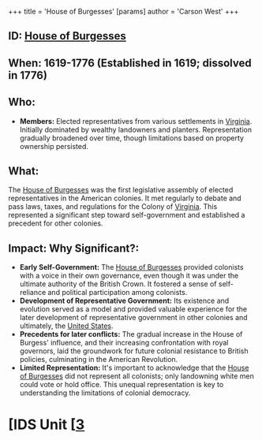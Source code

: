 +++
 title = 'House of Burgesses'
[params]
	author = 'Carson West'
+++
## ID: [House of Burgesses](./../house-of-burgesses/) 
## When: 1619-1776 (Established in 1619; dissolved in 1776)

## Who:
* **Members:** Elected representatives from various settlements in [Virginia](./../virginia/).  Initially dominated by wealthy landowners and planters.  Representation gradually broadened over time, though limitations based on property ownership persisted.

## What:
The [House of Burgesses](./../house-of-burgesses/) was the first legislative assembly of elected representatives in the American colonies. It met regularly to debate and pass laws, taxes, and regulations for the Colony of [Virginia](./../virginia/). This represented a significant step toward self-government and established a precedent for other colonies.

## Impact: Why Significant?:
* **Early Self-Government:** The [House of Burgesses](./../house-of-burgesses/) provided colonists with a voice in their own governance, even though it was under the ultimate authority of the British Crown.  It fostered a sense of self-reliance and political participation among colonists.
* **Development of Representative Government:** Its existence and evolution served as a model and provided valuable experience for the later development of representative government in other colonies and ultimately, the [United States](./../united-states/).
* **Precedents for later conflicts:**  The gradual increase in the House of Burgess' influence, and their increasing confrontation with royal governors, laid the groundwork for future colonial resistance to British policies, culminating in the American Revolution.
* **Limited Representation:** It's important to acknowledge that the [House of Burgesses](./../house-of-burgesses/) did not represent all colonists; only landowning white men could vote or hold office. This unequal representation is key to understanding the limitations of colonial democracy.

# [IDS Unit [[3](./../ids-unit-[[3/)
